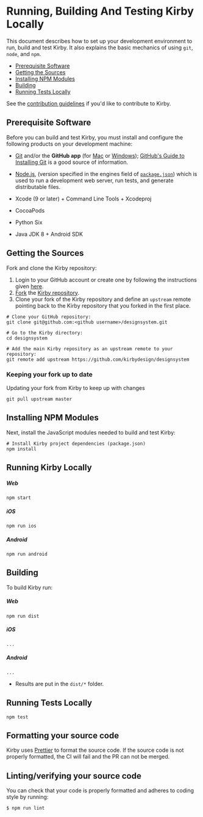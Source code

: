 # Running, Building And Testing Kirby Locally

This document describes how to set up your development environment to run, build and test Kirby.
It also explains the basic mechanics of using `git`, `node`, and `npm`.

* [Prerequisite Software](#prerequisite-software)
* [Getting the Sources](#getting-the-sources)
* [Installing NPM Modules](#installing-npm-modules)
* [Building](#building)
* [Running Tests Locally](#running-tests-locally)

See the [contribution guidelines](https://github.com/kirbydesign/designsystem/blob/master/CONTRIBUTING.md)
if you'd like to contribute to Kirby.

## Prerequisite Software

Before you can build and test Kirby, you must install and configure the
following products on your development machine:

* [Git](http://git-scm.com) and/or the **GitHub app** (for [Mac](http://mac.github.com) or
  [Windows](http://windows.github.com)); [GitHub's Guide to Installing
  Git](https://help.github.com/articles/set-up-git) is a good source of information.

* [Node.js](http://nodejs.org), (version specified in the engines field of [`package.json`](../package.json)) which is used to run a development web server,
  run tests, and generate distributable files.

* Xcode (9 or later) + Command Line Tools + Xcodeproj

* CocoaPods

* Python Six

* Java JDK 8 + Android SDK

## Getting the Sources

Fork and clone the Kirby repository:

1. Login to your GitHub account or create one by following the instructions given
   [here](https://github.com/signup/free).
2. [Fork](http://help.github.com/forking) the [Kirby
   repository](https://github.com/kirbydesign/designsystem).
3. Clone your fork of the Kirby repository and define an `upstream` remote pointing back to
   the Kirby repository that you forked in the first place.

```shell
# Clone your GitHub repository:
git clone git@github.com:<github username>/designsystem.git

# Go to the Kirby directory:
cd designsystem

# Add the main Kirby repository as an upstream remote to your repository:
git remote add upstream https://github.com/kirbydesign/designsystem
```

### Keeping your fork up to date
Updating your fork from Kirby to keep up with changes
```shell
git pull upstream master
```

## Installing NPM Modules

Next, install the JavaScript modules needed to build and test Kirby:

```shell
# Install Kirby project dependencies (package.json)
npm install
```

## Running Kirby Locally
##### Web
```shell
npm start
```
##### iOS
```shell
npm run ios
```
##### Android
```shell
npm run android
```

## Building

To build Kirby run:

##### Web
```shell
npm run dist
```
##### iOS
```shell
...
```
##### Android
```shell
...
```

* Results are put in the `dist/*` folder.

## Running Tests Locally

```shell
npm test
```

## <a name="clang-format"></a> Formatting your source code

Kirby uses [Prettier](https://prettier.io/) to format the source code.
If the source code is not properly formatted, the CI will fail and the PR can not be merged.

## Linting/verifying your source code

You can check that your code is properly formatted and adheres to coding style by running:

``` shell
$ npm run lint
```
